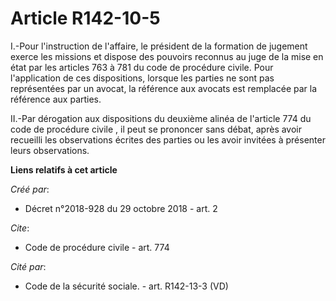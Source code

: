 # Article R142-10-5

I.-Pour l'instruction de l'affaire, le président de la formation de jugement exerce les missions et dispose des pouvoirs
reconnus au juge de la mise en état par les articles 763 à 781 du code de procédure civile. Pour l'application de ces
dispositions, lorsque les parties ne sont pas représentées par un avocat, la référence aux avocats est remplacée par la
référence aux parties.

II.-Par dérogation aux  dispositions du deuxième alinéa de l'article 774 du code de procédure civile , il peut se prononcer
sans débat, après avoir recueilli les observations écrites des parties ou les avoir invitées à présenter leurs observations.

**Liens relatifs à cet article**

_Créé par_:

  - Décret n°2018-928 du 29 octobre 2018 - art. 2

_Cite_:

  - Code de procédure civile - art. 774

_Cité par_:

  - Code de la sécurité sociale. - art. R142-13-3 (VD)
